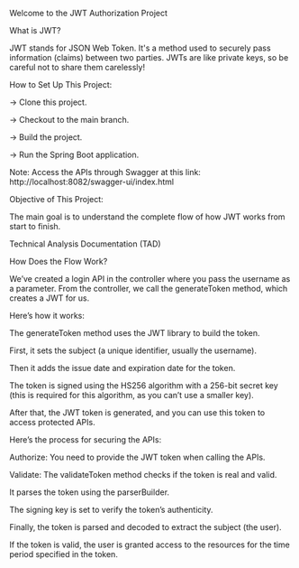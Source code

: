 Welcome to the JWT Authorization Project

What is JWT?

JWT stands for JSON Web Token. It's a method used to securely pass information (claims) between two parties. JWTs are like private keys, so be careful not to share them carelessly!

How to Set Up This Project:

-> Clone this project.

-> Checkout to the main branch.

-> Build the project.

-> Run the Spring Boot application.

Note: Access the APIs through Swagger at this link: http://localhost:8082/swagger-ui/index.html

Objective of This Project:

The main goal is to understand the complete flow of how JWT works from start to finish.

Technical Analysis Documentation (TAD)

How Does the Flow Work?

We’ve created a login API in the controller where you pass the username as a parameter. From the controller, we call the generateToken method, which creates a JWT for us.

Here’s how it works:

The generateToken method uses the JWT library to build the token.

First, it sets the subject (a unique identifier, usually the username).

Then it adds the issue date and expiration date for the token.

The token is signed using the HS256 algorithm with a 256-bit secret key (this is required for this algorithm, as you can’t use a smaller key).

After that, the JWT token is generated, and you can use this token to access protected APIs.

Here’s the process for securing the APIs:

Authorize: You need to provide the JWT token when calling the APIs.

Validate: The validateToken method checks if the token is real and valid.

It parses the token using the parserBuilder.

The signing key is set to verify the token’s authenticity.

Finally, the token is parsed and decoded to extract the subject (the user).

If the token is valid, the user is granted access to the resources for the time period specified in the token.